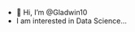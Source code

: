 - 👋 Hi, I’m @Gladwin10
-    I am interested in Data Science...

<!---
Gladwin10/Gladwin10 is a ✨ special ✨ repository because its `README.md` (this file) appears on your GitHub profile.
You can click the Preview link to take a look at your changes.
--->
